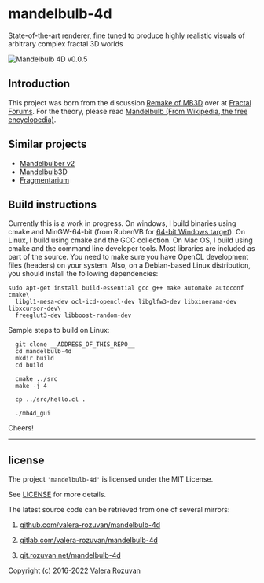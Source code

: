 # mandelbulb-4d

State-of-the-art renderer, fine tuned to produce highly realistic visuals of arbitrary complex fractal 3D worlds

![Mandelbulb 4D v0.0.5](img/screenshot_v0.0.5.png)


## Introduction

This project was born from the discussion [Remake of MB3D](http://www.fractalforums.com/mandelbulb-3d/mb3d-v2/) over at [Fractal Forums](http://www.fractalforums.com/). For the theory, please read [Mandelbulb (From Wikipedia, the free encyclopedia)](https://en.wikipedia.org/wiki/Mandelbulb).


## Similar projects

- [Mandelbulber v2](https://github.com/buddhi1980/mandelbulber2)
- [Mandelbulb3D](https://github.com/thargor6/mb3d)
- [Fragmentarium](https://github.com/Syntopia/Fragmentarium)


## Build instructions

Currently this is a work in progress. On windows, I build binaries using cmake and MinGW-64-bit (from RubenVB for
[64-bit Windows target](http://sourceforge.net/projects/mingw-w64/files/Toolchains)). On Linux, I build using cmake and
the GCC collection. On Mac OS, I build using cmake and the command line developer tools. Most libraries are included as
part of the source. You need to make sure you have OpenCL development files (headers) on your system.
Also, on a Debian-based Linux distribution, you should install the following dependencies:

```
sudo apt-get install build-essential gcc g++ make automake autoconf cmake\
  libgl1-mesa-dev ocl-icd-opencl-dev libglfw3-dev libxinerama-dev libxcursor-dev\
  freeglut3-dev libboost-random-dev
```

Sample steps to build on Linux:

```
  git clone __ADDRESS_OF_THIS_REPO__
  cd mandelbulb-4d
  mkdir build
  cd build

  cmake ../src
  make -j 4

  cp ../src/hello.cl .

  ./mb4d_gui
```

Cheers!

---

## license

The project `'mandelbulb-4d'` is licensed under the MIT License.

See [LICENSE](./LICENSE) for more details.

The latest source code can be retrieved from one of several mirrors:

1. [github.com/valera-rozuvan/mandelbulb-4d](https://github.com/valera-rozuvan/mandelbulb-4d)

2. [gitlab.com/valera-rozuvan/mandelbulb-4d](https://gitlab.com/valera-rozuvan/mandelbulb-4d)

3. [git.rozuvan.net/mandelbulb-4d](https://git.rozuvan.net/mandelbulb-4d)

Copyright (c) 2016-2022 [Valera Rozuvan](https://valera.rozuvan.net/)
